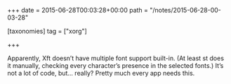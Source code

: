 +++
date = 2015-06-28T00:03:28+00:00
path = "/notes/2015-06-28-00-03-28"

[taxonomies]
tag = ["xorg"]

+++

<p>Apparently, Xft doesn’t have multiple font support built-in. (At least st does it manually, checking every character’s presence in the selected fonts.) It’s not a lot of code, but… really? Pretty much every app needs this.</p>

